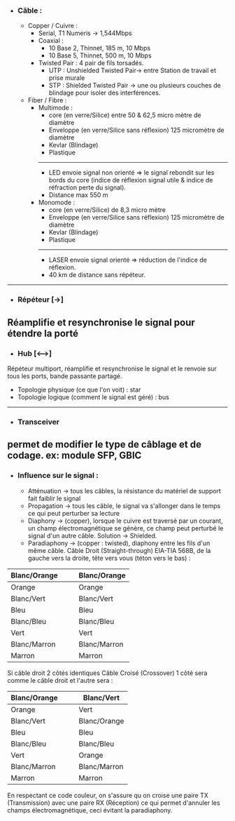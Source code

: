 - ### Câble : 
	- Copper / Cuivre :
		- Serial, T1 Numeris -> 1,544Mbps
		- Coaxial : 
			- 10 Base 2, Thinnet, 185 m, 10 Mbps
			- 10 Base 5, Thinnet, 500 m, 10 Mbps
		- Twisted Pair : 4 pair de fils torsadés.
			- UTP : Unshielded Twisted Pair-> entre Station de travail et prise murale
			- STP : Shielded Twisted Pair -> une ou plusieurs couches de blindage pour isoler des interférences.
	- Fiber / Fibre :
		- Multimode :
			- core (en verre/Silice) entre 50 & 62,5 micro mètre de diamètre
			- Enveloppe (en verre/Silice sans réflexion) 125 micromètre de diamètre
			- Kevlar (Blindage)
			- Plastique
			- -------------------
			- LED envoie signal non orienté => le signal rebondit sur les bords du core (indice de réflexion signal utile & indice de réfraction perte du signal).
			- Distance max 550 m
		- Monomode :
			- core (en verre/Silice) de 8,3 micro mètre
			- Enveloppe (en verre/Silice sans réflexion) 125 micromètre de diamètre
			- Kevlar (Blindage)
			- Plastique
			- ------------------
			- LASER envoie signal orienté => réduction de l'indice de réflexion. 
			- 40 km de distance sans répéteur.
---------------

- ### Répéteur [->]
Réamplifie et resynchronise le signal pour étendre la porté
--------------------

- ### Hub [<-->]
Répéteur multiport, réamplifie et resynchronise le signal et le renvoie sur tous les ports, bande passante partagé.
- Topologie physique (ce que l'on voit) : star
- Topologie logique (comment le signal est géré) : bus
-------------------

- ### Transceiver
permet de modifier le type de câblage et de codage. ex: module SFP, GBIC
--------------

- ### Influence sur le signal :
	- Atténuation -> tous les câbles, la résistance du matériel de support fait faiblir le signal
	- Propagation -> tous les câble, le signal va s'allonger dans le temps ce qui peut perturber sa lecture
	- Diaphony -> (copper), lorsque le cuivre est traversé par un courant, un champ électromagnétique se génère, ce champ peut perturbé le signal d'un autre câble.  Solution -> Shielded.
	- Paradiaphony -> (copper : twisted), diaphony entre les fils d'un même câble.
Câble Droit (Straight-through)
EIA-TIA 568B, de la gauche vers la droite, tête vers vous (téton vers le bas) :

| Blanc/Orange |     |     | Blanc/Orange |
| ------------ | --- | --- | ------------ |
| Orange       |     |     | Orange       |
| Blanc/Vert   |     |     | Blanc/Vert   |
| Bleu         |     |     | Bleu         |
| Blanc/Bleu   |     |     | Blanc/Bleu   |
| Vert         |     |     | Vert         |
| Blanc/Marron |     |     | Blanc/Marron |
| Marron       |     |     | Marron       |

Si câble droit 2 côtés identiques
Câble Croisé (Crossover)
1 côté sera comme le câble droit et l'autre sera :

| Blanc/Orange |     |     | Blanc/Vert   |
| ------------ | --- | --- | ------------ |
| Orange       |     |     | Vert         |
| Blanc/Vert   |     |     | Blanc/Orange |
| Bleu         |     |     | Bleu         |
| Blanc/Bleu   |     |     | Blanc/Bleu   |
| Vert         |     |     | Orange       |
| Blanc/Marron |     |     | Blanc/Marron |
| Marron       |     |     | Marron       |

En respectant ce code couleur, on s'assure qu on croise une paire TX (Transmission) avec une paire RX (Réception) ce qui permet d'annuler les champs électromagnétique, ceci évitant la paradiaphony.